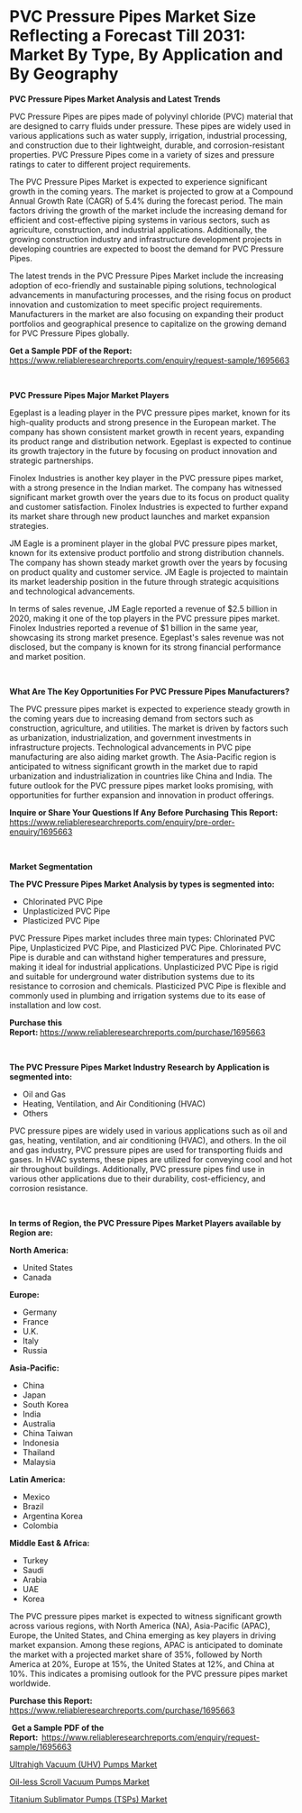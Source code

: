 <p><h1>PVC Pressure Pipes Market Size Reflecting a Forecast Till 2031: Market By Type, By Application and By Geography</h1></p><p><strong>PVC Pressure Pipes Market Analysis and Latest Trends</strong></p>
<p><p>PVC Pressure Pipes are pipes made of polyvinyl chloride (PVC) material that are designed to carry fluids under pressure. These pipes are widely used in various applications such as water supply, irrigation, industrial processing, and construction due to their lightweight, durable, and corrosion-resistant properties. PVC Pressure Pipes come in a variety of sizes and pressure ratings to cater to different project requirements.</p><p>The PVC Pressure Pipes Market is expected to experience significant growth in the coming years. The market is projected to grow at a Compound Annual Growth Rate (CAGR) of 5.4% during the forecast period. The main factors driving the growth of the market include the increasing demand for efficient and cost-effective piping systems in various sectors, such as agriculture, construction, and industrial applications. Additionally, the growing construction industry and infrastructure development projects in developing countries are expected to boost the demand for PVC Pressure Pipes.</p><p>The latest trends in the PVC Pressure Pipes Market include the increasing adoption of eco-friendly and sustainable piping solutions, technological advancements in manufacturing processes, and the rising focus on product innovation and customization to meet specific project requirements. Manufacturers in the market are also focusing on expanding their product portfolios and geographical presence to capitalize on the growing demand for PVC Pressure Pipes globally.</p></p>
<p><strong>Get a Sample PDF of the Report:&nbsp;</strong> <a href="https://www.reliableresearchreports.com/enquiry/request-sample/1695663">https://www.reliableresearchreports.com/enquiry/request-sample/1695663</a></p>
<p>&nbsp;</p>
<p><strong>PVC Pressure Pipes Major Market Players</strong></p>
<p><p>Egeplast is a leading player in the PVC pressure pipes market, known for its high-quality products and strong presence in the European market. The company has shown consistent market growth in recent years, expanding its product range and distribution network. Egeplast is expected to continue its growth trajectory in the future by focusing on product innovation and strategic partnerships.</p><p>Finolex Industries is another key player in the PVC pressure pipes market, with a strong presence in the Indian market. The company has witnessed significant market growth over the years due to its focus on product quality and customer satisfaction. Finolex Industries is expected to further expand its market share through new product launches and market expansion strategies.</p><p>JM Eagle is a prominent player in the global PVC pressure pipes market, known for its extensive product portfolio and strong distribution channels. The company has shown steady market growth over the years by focusing on product quality and customer service. JM Eagle is projected to maintain its market leadership position in the future through strategic acquisitions and technological advancements.</p><p>In terms of sales revenue, JM Eagle reported a revenue of $2.5 billion in 2020, making it one of the top players in the PVC pressure pipes market. Finolex Industries reported a revenue of $1 billion in the same year, showcasing its strong market presence. Egeplast's sales revenue was not disclosed, but the company is known for its strong financial performance and market position.</p></p>
<p>&nbsp;</p>
<p><strong>What Are The Key Opportunities For PVC Pressure Pipes Manufacturers?</strong></p>
<p><p>The PVC pressure pipes market is expected to experience steady growth in the coming years due to increasing demand from sectors such as construction, agriculture, and utilities. The market is driven by factors such as urbanization, industrialization, and government investments in infrastructure projects. Technological advancements in PVC pipe manufacturing are also aiding market growth. The Asia-Pacific region is anticipated to witness significant growth in the market due to rapid urbanization and industrialization in countries like China and India. The future outlook for the PVC pressure pipes market looks promising, with opportunities for further expansion and innovation in product offerings.</p></p>
<p><strong>Inquire or Share Your Questions If Any Before Purchasing This Report:</strong> <a href="https://www.reliableresearchreports.com/enquiry/pre-order-enquiry/1695663">https://www.reliableresearchreports.com/enquiry/pre-order-enquiry/1695663</a></p>
<p>&nbsp;</p>
<p><strong>Market Segmentation</strong></p>
<p><strong>The PVC Pressure Pipes Market Analysis by types is segmented into:</strong></p>
<p><ul><li>Chlorinated PVC Pipe</li><li>Unplasticized PVC Pipe</li><li>Plasticized PVC Pipe</li></ul></p>
<p><p>PVC Pressure Pipes market includes three main types: Chlorinated PVC Pipe, Unplasticized PVC Pipe, and Plasticized PVC Pipe. Chlorinated PVC Pipe is durable and can withstand higher temperatures and pressure, making it ideal for industrial applications. Unplasticized PVC Pipe is rigid and suitable for underground water distribution systems due to its resistance to corrosion and chemicals. Plasticized PVC Pipe is flexible and commonly used in plumbing and irrigation systems due to its ease of installation and low cost.</p></p>
<p><strong>Purchase this Report:&nbsp;</strong><a href="https://www.reliableresearchreports.com/purchase/1695663">https://www.reliableresearchreports.com/purchase/1695663</a></p>
<p>&nbsp;</p>
<p><strong>The PVC Pressure Pipes Market Industry Research by Application is segmented into:</strong></p>
<p><ul><li>Oil and Gas</li><li>Heating, Ventilation, and Air Conditioning (HVAC)</li><li>Others</li></ul></p>
<p><p>PVC pressure pipes are widely used in various applications such as oil and gas, heating, ventilation, and air conditioning (HVAC), and others. In the oil and gas industry, PVC pressure pipes are used for transporting fluids and gases. In HVAC systems, these pipes are utilized for conveying cool and hot air throughout buildings. Additionally, PVC pressure pipes find use in various other applications due to their durability, cost-efficiency, and corrosion resistance.</p></p>
<p>&nbsp;</p>
<p><strong>In terms of Region, the PVC Pressure Pipes Market Players available by Region are:</strong></p>
<p>
    <p> <strong> North America: </strong>
        <ul>
            <li>United States</li>
            <li>Canada</li>
        </ul>
        </p> 
    <p> <strong> Europe: </strong>
        <ul>
            <li>Germany</li>
            <li>France</li>
            <li>U.K.</li>
            <li>Italy</li>
            <li>Russia</li>
        </ul>
        </p> 
    <p> <strong> Asia-Pacific: </strong>
        <ul>
            <li>China</li>
            <li>Japan</li>
            <li>South Korea</li>
            <li>India</li>
            <li>Australia</li>
            <li>China Taiwan</li>
            <li>Indonesia</li>
            <li>Thailand</li>
            <li>Malaysia</li>
        </ul>
        </p> 
    <p> <strong> Latin America: </strong>
        <ul>
            <li>Mexico</li>
            <li>Brazil</li>
            <li>Argentina Korea</li>
            <li>Colombia</li>
        </ul>
        </p> 
    <p> <strong> Middle East & Africa: </strong>
        <ul>
            <li>Turkey</li>
            <li>Saudi</li>
            <li>Arabia</li>
            <li>UAE</li>
            <li>Korea</li>
        </ul>
    </p>
    </p>
<p><p>The PVC pressure pipes market is expected to witness significant growth across various regions, with North America (NA), Asia-Pacific (APAC), Europe, the United States, and China emerging as key players in driving market expansion. Among these regions, APAC is anticipated to dominate the market with a projected market share of 35%, followed by North America at 20%, Europe at 15%, the United States at 12%, and China at 10%. This indicates a promising outlook for the PVC pressure pipes market worldwide.</p></p>
<p><strong>Purchase this Report: </strong><a href="https://www.reliableresearchreports.com/purchase/1695663">https://www.reliableresearchreports.com/purchase/1695663</a></p>
<p>&nbsp;<strong>Get a Sample PDF of the Report:&nbsp;&nbsp;</strong><a href="https://www.reliableresearchreports.com/enquiry/request-sample/1695663">https://www.reliableresearchreports.com/enquiry/request-sample/1695663</a></p>
<p><strong></strong></p>
<p><p><a href="https://view.publitas.com/reportprime-1/ultrahigh-vacuum-uhv-pumps-market-research-report-the-key-to-successful-business-strategy-forecasted-for-period-from-2023-2030/">Ultrahigh Vacuum (UHV) Pumps Market</a></p><p><a href="https://view.publitas.com/reportprime-1/oil-less-scroll-vacuum-pumps-market-size-furnishes-valuable-information-encompassing-market-share-market-trends-and-projections-spanning-from-2023-to-2030/">Oil-less Scroll Vacuum Pumps Market</a></p><p><a href="https://view.publitas.com/reportprime-1/titanium-sublimator-pumps-tsps-market-centers-on-aspects-such-as-market-growth-market-share-market-opportunity-and-projected-forecasts-spanning-from-2023-to-2030/">Titanium Sublimator Pumps (TSPs) Market</a></p></p>